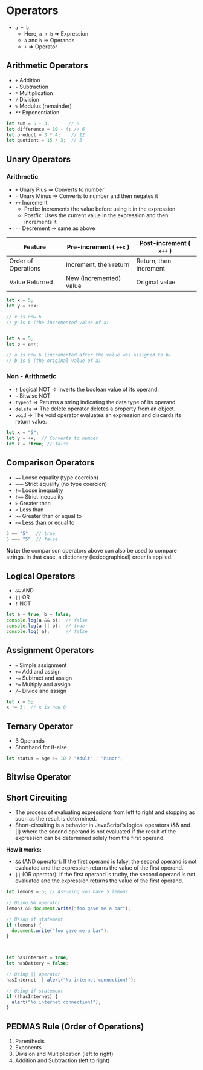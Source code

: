 # Operators
- `a + b`
  - Here, `a + b` => Expression
  - `a` and `b` => Operands
  - `+` => Operator

## Arithmetic Operators
- `+` Addition
- `-` Subtraction
- `*` Multiplication
- `/` Division
- `%` Modulus (remainder)
- `**` Exponentiation

```javascript
let sum = 5 + 3;       // 8
let difference = 10 - 4; // 6
let product = 3 * 4;    // 12
let quotient = 15 / 3;  // 5
```

## Unary Operators
### Arithmetic
  - `+` Unary Plus => Converts to number
  - `-` Unary Minus => Converts to number and then negates it
  - `++` Increment
    - Prefix: Increments the value before using it in the expression
    - Postfix: Uses the current value in the expression and then increments it
  - `--` Decrement => same as above
  
| Feature | Pre-increment ( `++x` ) | Post-increment ( `x++` ) |
|---|---|---|
| Order of Operations | Increment, then return | Return, then increment |
| Value Returned | New (incremented) value | Original value |

```javascript
let x = 5;
let y = ++x; 

// x is now 6
// y is 6 (the incremented value of x)


let a = 5;
let b = a++;

// a is now 6 (incremented after the value was assigned to b)
// b is 5 (the original value of a)
```

### Non - Arithmetic
  - `!` Logical NOT => Inverts the boolean value of its operand.
  - `~` Bitwise NOT
  - `typeof` => Returns a string indicating the data type of its operand.
  - `delete` => The delete operator deletes a property from an object.
  - `void` => The void operator evaluates an expression and discards its return value.
  
```javascript
let x = "5";
let y = +x;  // Converts to number
let z = !true; // false
```

## Comparison Operators
- `==` Loose equality (type coercion)
- `===` Strict equality (no type coercion)
- `!=` Loose inequality
- `!==` Strict inequality
- `>` Greater than
- `<` Less than
- `>=` Greater than or equal to
- `<=` Less than or equal to

```javascript
5 == "5"   // true
5 === "5"  // false
```
**Note:** the comparison operators above can also be used to compare strings. In that case, a dictionary (lexicographical) order is applied.

## Logical Operators
- `&&` AND
- `||` OR
- `!` NOT

```javascript
let a = true, b = false;
console.log(a && b);  // false
console.log(a || b);  // true
console.log(!a);      // false
```

## Assignment Operators
- `=` Simple assignment
- `+=` Add and assign
- `-=` Subtract and assign
- `*=` Multiply and assign
- `/=` Divide and assign

```javascript
let x = 5;
x += 3;  // x is now 8
```

## Ternary Operator
- 3 Operands
- Shorthand for if-else
```javascript
let status = age >= 18 ? "Adult" : "Minor";
```

## Bitwise Operator


## Short Circuiting
- The process of evaluating expressions from left to right and stopping as soon as the result is determined.
- Short-circuiting is a behavior in JavaScript's logical operators (&& and ||) where the second operand is not evaluated if the result of the expression can be determined solely from the first operand.

**How it works:**
- `&&` (AND operator): If the first operand is falsy, the second operand is not evaluated and the expression returns the value of the first operand.
- `||` (OR operator): If the first operand is truthy, the second operand is not evaluated and the expression returns the value of the first operand.

```javascript
let lemons = 5; // Assuming you have 5 lemons

// Using && operator
lemons && document.write("foo gave me a bar"); 

// Using if statement
if (lemons) {
  document.write("foo gave me a bar");
}



let hasInternet = true; 
let hasBattery = false; 

// Using || operator
hasInternet || alert("No internet connection!"); 

// Using if statement
if (!hasInternet) {
  alert("No internet connection!");
}
```

## PEDMAS Rule (Order of Operations)
1. Parenthesis
2. Exponents
3. Division and Multiplication (left to right)
4. Addition and Subtraction (left to right)